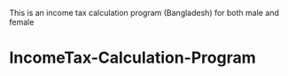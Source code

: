 This is an income tax calculation program (Bangladesh) for both male and female
# IncomeTax-Calculation-Program
